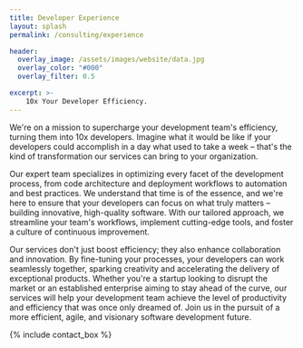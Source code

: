 ```yaml
---
title: Developer Experience
layout: splash
permalink: /consulting/experience

header:
  overlay_image: /assets/images/website/data.jpg
  overlay_color: "#000"
  overlay_filter: 0.5

excerpt: >-
    10x Your Developer Efficiency.
---
```



We're on a mission to supercharge your development team's efficiency, turning them into 10x developers. Imagine what it would be like if your developers could accomplish in a day what used to take a week – that's the kind of transformation our services can bring to your organization. 

Our expert team specializes in optimizing every facet of the development process, from code architecture and deployment workflows to automation and best practices. We understand that time is of the essence, and we're here to ensure that your developers can focus on what truly matters – building innovative, high-quality software. With our tailored approach, we streamline your team's workflows, implement cutting-edge tools, and foster a culture of continuous improvement.

Our services don't just boost efficiency; they also enhance collaboration and innovation. By fine-tuning your processes, your developers can work seamlessly together, sparking creativity and accelerating the delivery of exceptional products. Whether you're a startup looking to disrupt the market or an established enterprise aiming to stay ahead of the curve, our services will help your development team achieve the level of productivity and efficiency that was once only dreamed of. Join us in the pursuit of a more efficient, agile, and visionary software development future.

{% include contact_box %}
